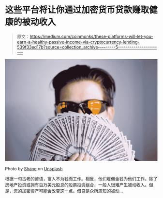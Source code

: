 # 这些平台将让你通过加密货币贷款赚取健康的被动收入

> 原文：<https://medium.com/coinmonks/these-platforms-will-let-you-earn-a-healthy-passive-income-via-cryptocurrency-lending-539f33ed17b?source=collection_archive---------5----------------------->

![](img/f907b87a507dd6b21058e5c496339a5f.png)

Photo by [Shane](https://unsplash.com/@theyshane?utm_source=medium&utm_medium=referral) on [Unsplash](https://unsplash.com?utm_source=medium&utm_medium=referral)

根据一句古老的谚语，富人不为钱而工作。相反，他们雇佣金钱为他们工作。除了房地产投资或拥有百万美元股息的股票投资组合，一般人很难产生被动收入。但是，您的加密资产可能会改变这一点。借贷是众所周知的被动…